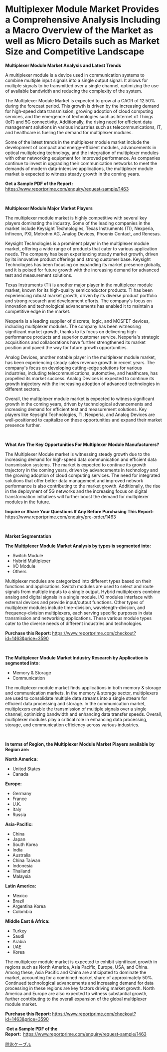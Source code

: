 <p><h1>Multiplexer Module Market Provides a Comprehensive Analysis Including a Macro Overview of the Market as well as Micro Details such as Market Size and Competitive Landscape</h1></p><p><strong>Multiplexer Module Market Analysis and Latest Trends</strong></p>
<p><p>A multiplexer module is a device used in communication systems to combine multiple input signals into a single output signal. It allows for multiple signals to be transmitted over a single channel, optimizing the use of available bandwidth and reducing the complexity of the system.</p><p>The Multiplexer Module Market is expected to grow at a CAGR of 12.50% during the forecast period. This growth is driven by the increasing demand for high-speed data transmission, growing adoption of cloud computing services, and the emergence of technologies such as Internet of Things (IoT) and 5G connectivity. Additionally, the rising need for efficient data management solutions in various industries such as telecommunications, IT, and healthcare is fueling the demand for multiplexer modules.</p><p>Some of the latest trends in the multiplexer module market include the development of compact and energy-efficient modules, advancements in optical multiplexing technology, and the integration of multiplexer modules with other networking equipment for improved performance. As companies continue to invest in upgrading their communication networks to meet the demands of modern data-intensive applications, the multiplexer module market is expected to witness steady growth in the coming years.</p></p>
<p><strong>Get a Sample PDF of the Report:&nbsp;</strong> <a href="https://www.reportprime.com/enquiry/request-sample/1463">https://www.reportprime.com/enquiry/request-sample/1463</a></p>
<p>&nbsp;</p>
<p><strong>Multiplexer Module Major Market Players</strong></p>
<p><p>The multiplexer module market is highly competitive with several key players dominating the industry. Some of the leading companies in the market include Keysight Technologies, Texas Instruments (TI), Nexperia, Infineon, PXI, Metrohm AG, Analog Devices, Phoenix Contact, and Renesas.</p><p>Keysight Technologies is a prominent player in the multiplexer module market, offering a wide range of products that cater to various application needs. The company has been experiencing steady market growth, driven by its innovative product offerings and strong customer base. Keysight Technologies has been focusing on expanding its market presence globally, and it is poised for future growth with the increasing demand for advanced test and measurement solutions.</p><p>Texas Instruments (TI) is another major player in the multiplexer module market, known for its high-quality semiconductor products. TI has been experiencing robust market growth, driven by its diverse product portfolio and strong research and development efforts. The company's focus on innovation and technological advancements has enabled it to maintain a competitive edge in the market.</p><p>Nexperia is a leading supplier of discrete, logic, and MOSFET devices, including multiplexer modules. The company has been witnessing significant market growth, thanks to its focus on delivering high-performance products and superior customer service. Nexperia's strategic acquisitions and collaborations have further strengthened its market position and paved the way for future growth opportunities.</p><p>Analog Devices, another notable player in the multiplexer module market, has been experiencing steady sales revenue growth in recent years. The company's focus on developing cutting-edge solutions for various industries, including telecommunications, automotive, and healthcare, has propelled its market success. Analog Devices is expected to continue its growth trajectory with the increasing adoption of advanced technologies in different sectors.</p><p>Overall, the multiplexer module market is expected to witness significant growth in the coming years, driven by technological advancements and increasing demand for efficient test and measurement solutions. Key players like Keysight Technologies, TI, Nexperia, and Analog Devices are well-positioned to capitalize on these opportunities and expand their market presence further.</p></p>
<p>&nbsp;</p>
<p><strong>What Are The Key Opportunities For Multiplexer Module Manufacturers?</strong></p>
<p><p>The Multiplexer Module market is witnessing steady growth due to the increasing demand for high-speed data communication and efficient data transmission systems. The market is expected to continue its growth trajectory in the coming years, driven by advancements in technology and the growing adoption of cloud computing services. The need for integrated solutions that offer better data management and improved network performance is also contributing to the market growth. Additionally, the rise in the deployment of 5G networks and the increasing focus on digital transformation initiatives will further boost the demand for multiplexer modules in the future.</p></p>
<p><strong>Inquire or Share Your Questions If Any Before Purchasing This Report:</strong> <a href="https://www.reportprime.com/enquiry/pre-order/1463">https://www.reportprime.com/enquiry/pre-order/1463</a></p>
<p>&nbsp;</p>
<p><strong>Market Segmentation</strong></p>
<p><strong>The Multiplexer Module Market Analysis by types is segmented into:</strong></p>
<p><ul><li>Switch Module</li><li>Hybrid Multiplexer</li><li>I/O Module</li><li>Others</li></ul></p>
<p><p>Multiplexer modules are categorized into different types based on their functions and applications. Switch modules are used to select and route signals from multiple inputs to a single output. Hybrid multiplexers combine analog and digital signals in a single module. I/O modules interface with external devices and provide input/output functions. Other types of multiplexer modules include time-division, wavelength-division, and frequency-division multiplexers, each serving specific purposes in data transmission and networking applications. These various module types cater to the diverse needs of different industries and technologies.</p></p>
<p><strong>Purchase this Report:&nbsp;</strong><a href="https://www.reportprime.com/checkout?id=1463&price=3590">https://www.reportprime.com/checkout?id=1463&price=3590</a></p>
<p>&nbsp;</p>
<p><strong>The Multiplexer Module Market Industry Research by Application is segmented into:</strong></p>
<p><ul><li>Memory & Storage</li><li>Communication</li></ul></p>
<p><p>The multiplexer module market finds applications in both memory & storage and communication markets. In the memory & storage sector, multiplexers are used to consolidate multiple data streams into a single stream for efficient data processing and storage. In the communication market, multiplexers enable the transmission of multiple signals over a single channel, optimizing bandwidth and enhancing data transfer speeds. Overall, multiplexer modules play a critical role in enhancing data processing, storage, and communication efficiency across various industries.</p></p>
<p>&nbsp;</p>
<p><strong>In terms of Region, the Multiplexer Module Market Players available by Region are:</strong></p>
<p>
    <p> <strong> North America: </strong>
        <ul>
            <li>United States</li>
            <li>Canada</li>
        </ul>
        </p> 
    <p> <strong> Europe: </strong>
        <ul>
            <li>Germany</li>
            <li>France</li>
            <li>U.K.</li>
            <li>Italy</li>
            <li>Russia</li>
        </ul>
        </p> 
    <p> <strong> Asia-Pacific: </strong>
        <ul>
            <li>China</li>
            <li>Japan</li>
            <li>South Korea</li>
            <li>India</li>
            <li>Australia</li>
            <li>China Taiwan</li>
            <li>Indonesia</li>
            <li>Thailand</li>
            <li>Malaysia</li>
        </ul>
        </p> 
    <p> <strong> Latin America: </strong>
        <ul>
            <li>Mexico</li>
            <li>Brazil</li>
            <li>Argentina Korea</li>
            <li>Colombia</li>
        </ul>
        </p> 
    <p> <strong> Middle East & Africa: </strong>
        <ul>
            <li>Turkey</li>
            <li>Saudi</li>
            <li>Arabia</li>
            <li>UAE</li>
            <li>Korea</li>
        </ul>
    </p>
    </p>
<p><p>The multiplexer module market is expected to exhibit significant growth in regions such as North America, Asia Pacific, Europe, USA, and China. Among these, Asia Pacific and China are anticipated to dominate the market, accounting for a combined market share of approximately 50%. Continued technological advancements and increasing demand for data processing in these regions are key factors driving market growth. North America and Europe are also expected to witness substantial growth, further contributing to the overall expansion of the global multiplexer module market.</p></p>
<p><strong>Purchase this Report: </strong><a href="https://www.reportprime.com/checkout?id=1463&price=3590">https://www.reportprime.com/checkout?id=1463&price=3590</a></p>
<p>&nbsp;<strong>Get a Sample PDF of the Report:&nbsp;&nbsp;</strong><a href="https://www.reportprime.com/enquiry/request-sample/1463">https://www.reportprime.com/enquiry/request-sample/1463</a></p>
<p><strong></strong></p>
<p><p><a href="https://github.com/mreklxf44233/Market-Research-Report-List-1/blob/main/96599409500.md">除氷ケーブル</a></p></p>